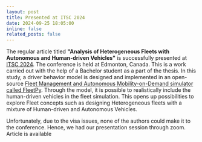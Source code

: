 ```yaml
---
layout: post
title: Presented at ITSC 2024
date: 2024-09-25 18:05:00
inline: false
related_posts: false
---
```


The regular article titled **"Analysis of Heterogeneous Fleets with Autonomous and Human-driven Vehicles"** is successfully presented at [ITSC 2024](https://ieee-itsc.org/2024/). The conference is held at Edmonton, Canada. This is a work carried out with the help of a Bachelor student as a part of the thesis. In this study, a driver behavior model is designed and implemented in an open-source [Fleet Management and Autonomous Mobility-on-Demand simulator called FleetPy](https://github.com/TUM-VT/FleetPy). Through the model, it is possible to realistically include the human-driven vehicles in the fleet simulation. This opens up possibilities to explore Fleet concepts such as designing Heterogeneous fleets with a mixture of Human-driven and Autonomous Vehicles. 

Unfortunately, due to the visa issues, none of the authors could make it to the conference. Hence, we had our presentation session through zoom.
Article is available 
